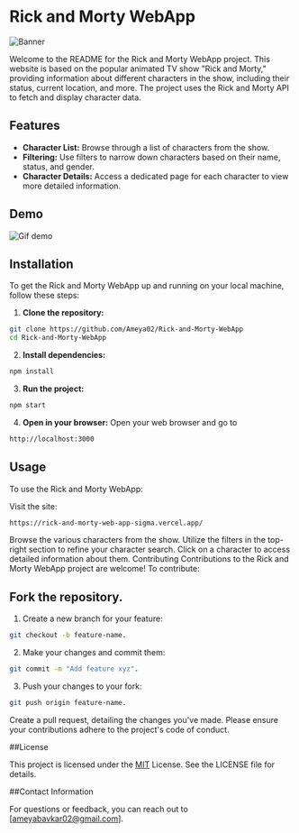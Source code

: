 # Rick and Morty WebApp

![Banner](https://static.wikia.nocookie.net/rickandmorty/images/c/c8/Rick_and_Morty_logo.png)

Welcome to the README for the Rick and Morty WebApp project. This website is based on the popular animated TV show "Rick and Morty," providing information about different characters in the show, including their status, current location, and more. The project uses the Rick and Morty API to fetch and display character data.

## Features

- **Character List:** Browse through a list of characters from the show.
- **Filtering:** Use filters to narrow down characters based on their name, status, and gender.
- **Character Details:** Access a dedicated page for each character to view more detailed information.

## Demo
![Gif demo](https://github.com/Ameya02/Rick-and-Morty-WebApp/assets/65841021/e7bdc276-efc7-4397-b972-0be3f8a8c7ce)

## Installation

To get the Rick and Morty WebApp up and running on your local machine, follow these steps:

1. **Clone the repository:**

```bash
git clone https://github.com/Ameya02/Rick-and-Morty-WebApp
cd Rick-and-Morty-WebApp
```
2. **Install dependencies:**

```bash
npm install
```
3. **Run the project:**

```bash
npm start
```
4. **Open in your browser:**
Open your web browser and go to
```bash
http://localhost:3000
```
## Usage
To use the Rick and Morty WebApp:

Visit the site: 
```bash
https://rick-and-morty-web-app-sigma.vercel.app/
```
Browse the various characters from the show.
Utilize the filters in the top-right section to refine your character search.
Click on a character to access detailed information about them.
Contributing
Contributions to the Rick and Morty WebApp project are welcome! To contribute:

## Fork the repository.

1. Create a new branch for your feature: 
```bash
git checkout -b feature-name.
```
2. Make your changes and commit them: 
```bash
git commit -m "Add feature xyz".
```
3. Push your changes to your fork: 
```bash
git push origin feature-name.
```
Create a pull request, detailing the changes you've made.
Please ensure your contributions adhere to the project's code of conduct.

##License

This project is licensed under the [MIT](https://choosealicense.com/licenses/mit/) License. See the LICENSE file for details.

##Contact Information

For questions or feedback, you can reach out to [ameyabavkar02@gmail.com].
